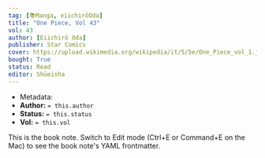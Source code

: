 ```yaml
---
tag: [📚Manga, eiichirōOda]
title: "One Piece, Vol 43"
vol: 43
author: [Eiichirō Oda]
publisher: Star Comics
cover: https://upload.wikimedia.org/wikipedia/it/5/5e/One_Piece_vol_1.jpg
bought: True
status: Read
editor: Shūeisha
---
```



- Metadata:
- **Author:** `= this.author`
- **Status:** `= this.status`
- **Vol:** `= this.vol`

This is the book note. Switch to Edit mode (Ctrl+E or Command+E on the Mac) to see the book note's YAML frontmatter.
